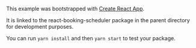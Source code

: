 This example was bootstrapped with [Create React App](https://github.com/facebook/create-react-app).

It is linked to the react-booking-scheduler package in the parent directory for development purposes.

You can run `yarn install` and then `yarn start` to test your package.
